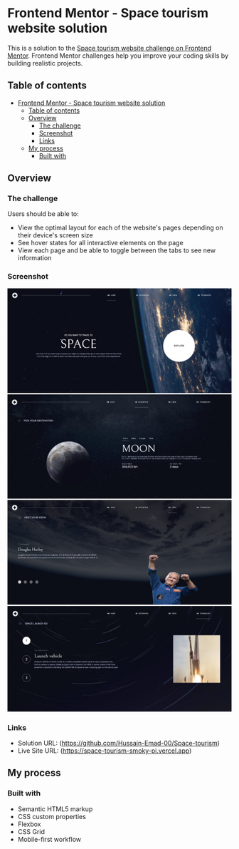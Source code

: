 # Frontend Mentor - Space tourism website solution

This is a solution to the [Space tourism website challenge on Frontend Mentor](https://www.frontendmentor.io/challenges/space-tourism-multipage-website-gRWj1URZ3). Frontend Mentor challenges help you improve your coding skills by building realistic projects.

## Table of contents

- [Frontend Mentor - Space tourism website solution](#frontend-mentor---space-tourism-website-solution)
  - [Table of contents](#table-of-contents)
  - [Overview](#overview)
    - [The challenge](#the-challenge)
    - [Screenshot](#screenshot)
    - [Links](#links)
  - [My process](#my-process)
    - [Built with](#built-with)

## Overview

### The challenge

Users should be able to:

- View the optimal layout for each of the website's pages depending on their device's screen size
- See hover states for all interactive elements on the page
- View each page and be able to toggle between the tabs to see new information

### Screenshot

![](./assets/screenshots/1.png)
![](./assets/screenshots/2.png)
![](./assets/screenshots/3.png)
![](./assets/screenshots/4.png)

### Links

- Solution URL: (https://github.com/Hussain-Emad-00/Space-tourism)
- Live Site URL: (https://space-tourism-smoky-pi.vercel.app)

## My process

### Built with

- Semantic HTML5 markup
- CSS custom properties
- Flexbox
- CSS Grid
- Mobile-first workflow
